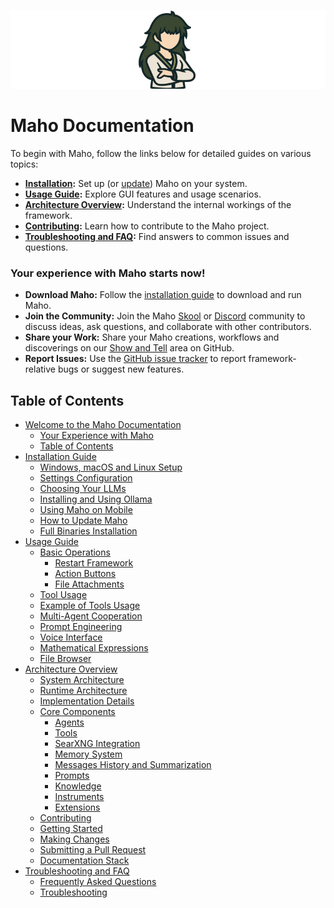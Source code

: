![Maho Logo](res/header.png)
# Maho Documentation
To begin with Maho, follow the links below for detailed guides on various topics:

- **[Installation](installation.md):** Set up (or [update](installation.md#how-to-update-agent-zero)) Maho on your system.
- **[Usage Guide](usage.md):** Explore GUI features and usage scenarios.
- **[Architecture Overview](architecture.md):** Understand the internal workings of the framework.
- **[Contributing](contribution.md):** Learn how to contribute to the Maho project.
- **[Troubleshooting and FAQ](troubleshooting.md):** Find answers to common issues and questions.

### Your experience with Maho starts now!

- **Download Maho:** Follow the [installation guide](installation.md) to download and run Maho.
- **Join the Community:** Join the Maho [Skool](https://www.skool.com/agent-zero) or [Discord](https://discord.gg/Z2tun2N3) community to discuss ideas, ask questions, and collaborate with other contributors.
- **Share your Work:** Share your Maho creations, workflows and discoverings on our [Show and Tell](https://github.com/frdel/agent-zero/discussions/categories/show-and-tell) area on GitHub.
- **Report Issues:** Use the [GitHub issue tracker](https://github.com/frdel/agent-zero/issues) to report framework-relative bugs or suggest new features.

## Table of Contents

- [Welcome to the Maho Documentation](#agent-zero-documentation)
  - [Your Experience with Maho](#your-experience-with-agent-zero-starts-now)
  - [Table of Contents](#table-of-contents)
- [Installation Guide](installation.md)
  - [Windows, macOS and Linux Setup](installation.md#windows-macos-and-linux-setup-guide)
  - [Settings Configuration](installation.md#settings-configuration)
  - [Choosing Your LLMs](installation.md#choosing-your-llms)
  - [Installing and Using Ollama](installation.md#installing-and-using-ollama-local-models)
  - [Using Maho on Mobile](installation.md#using-agent-zero-on-your-mobile-device)
  - [How to Update Maho](installation.md#how-to-update-agent-zero)
  - [Full Binaries Installation](installation.md#in-depth-guide-for-full-binaries-installation)
- [Usage Guide](usage.md)
  - [Basic Operations](usage.md#basic-operations)
    - [Restart Framework](usage.md#restart-framework)
    - [Action Buttons](usage.md#action-buttons)
    - [File Attachments](usage.md#file-attachments)
  - [Tool Usage](usage.md#tool-usage)
  - [Example of Tools Usage](usage.md#example-of-tools-usage-web-search-and-code-execution)
  - [Multi-Agent Cooperation](usage.md#multi-agent-cooperation)
  - [Prompt Engineering](usage.md#prompt-engineering)
  - [Voice Interface](usage.md#voice-interface)
  - [Mathematical Expressions](usage.md#mathematical-expressions)
  - [File Browser](usage.md#file-browser)
- [Architecture Overview](architecture.md)
  - [System Architecture](architecture.md#system-architecture)
  - [Runtime Architecture](architecture.md#runtime-architecture)
  - [Implementation Details](architecture.md#implementation-details)
  - [Core Components](architecture.md#core-components)
    - [Agents](architecture.md#1-agents)
    - [Tools](architecture.md#2-tools)
    - [SearXNG Integration](architecture.md#searxng-integration)
    - [Memory System](architecture.md#3-memory-system)
    - [Messages History and Summarization](archicture.md#messages-history-and-summarization)
    - [Prompts](architecture.md#4-prompts)
    - [Knowledge](architecture.md#5-knowledge)
    - [Instruments](architecture.md#6-instruments)
    - [Extensions](architecture.md#7-extensions)
  - [Contributing](contribution.md)
  - [Getting Started](contribution.md#getting-started)
  - [Making Changes](contribution.md#making-changes)
  - [Submitting a Pull Request](contribution.md#submitting-a-pull-request)
  - [Documentation Stack](contribution.md#documentation-stack)
- [Troubleshooting and FAQ](troubleshooting.md)
  - [Frequently Asked Questions](troubleshooting.md#frequently-asked-questions)
  - [Troubleshooting](troubleshooting.md#troubleshooting)